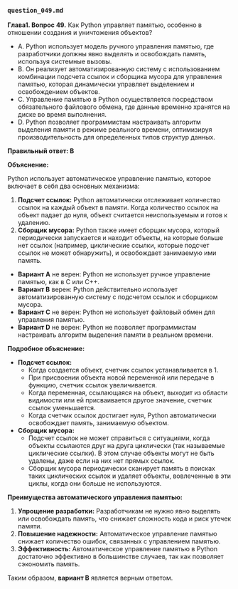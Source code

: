 ### `question_049.md`

**Глава1. Вопрос 49.** Как Python управляет памятью, особенно в отношении создания и уничтожения объектов?

- A.  Python использует модель ручного управления памятью, где разработчики должны явно выделять и освобождать память, используя системные вызовы.
- B.  Он реализует автоматизированную систему с использованием комбинации подсчета ссылок и сборщика мусора для управления памятью, которая динамически управляет выделением и освобождением объектов.
- C.  Управление памятью в Python осуществляется посредством обязательного файлового обмена, где данные временно хранятся на диске во время выполнения.
- D.  Python позволяет программистам настраивать алгоритм выделения памяти в режиме реального времени, оптимизируя производительность для определенных типов структур данных.

**Правильный ответ: B**

**Объяснение:**

Python использует автоматическое управление памятью, которое включает в себя два основных механизма:

1.  **Подсчет ссылок:** Python автоматически отслеживает количество ссылок на каждый объект в памяти. Когда количество ссылок на объект падает до нуля, объект считается неиспользуемым и готов к удалению.
2.  **Сборщик мусора:** Python также имеет сборщик мусора, который периодически запускается и находит объекты, на которые больше нет ссылок (например, циклические ссылки, которые подсчет ссылок не может обнаружить), и освобождает занимаемую ими память.

*   **Вариант A** не верен: Python не использует ручное управление памятью, как в C или C++.
*   **Вариант B** верен: Python действительно использует автоматизированную систему с подсчетом ссылок и сборщиком мусора.
*   **Вариант C** не верен: Python не использует файловый обмен для управления памятью.
*   **Вариант D** не верен: Python не позволяет программистам настраивать алгоритм выделения памяти в реальном времени.

**Подробное объяснение:**

*   **Подсчет ссылок:**
    *   Когда создается объект, счетчик ссылок устанавливается в 1.
    *   При присвоении объекта новой переменной или передаче в функцию, счетчик ссылок увеличивается.
    *   Когда переменная, ссылающаяся на объект, выходит из области видимости или ей присваивается другое значение, счетчик ссылок уменьшается.
    *   Когда счетчик ссылок достигает нуля, Python автоматически освобождает память, занимаемую объектом.
*   **Сборщик мусора:**
    *   Подсчет ссылок не может справиться с ситуациями, когда объекты ссылаются друг на друга циклически (так называемые циклические ссылки). В этом случае объекты могут не быть удалены, даже если на них нет прямых ссылок.
    *   Сборщик мусора периодически сканирует память в поисках таких циклических ссылок и удаляет объекты, вовлеченные в эти циклы, когда они больше не используются.

**Преимущества автоматического управления памятью:**

1.  **Упрощение разработки:** Разработчикам не нужно явно выделять или освобождать память, что снижает сложность кода и риск утечек памяти.
2.  **Повышение надежности:** Автоматическое управление памятью снижает количество ошибок, связанных с управлением памятью.
3.  **Эффективность:** Автоматическое управление памятью в Python достаточно эффективно в большинстве случаев, так как позволяет сэкономить память.

Таким образом, **вариант B** является верным ответом.
